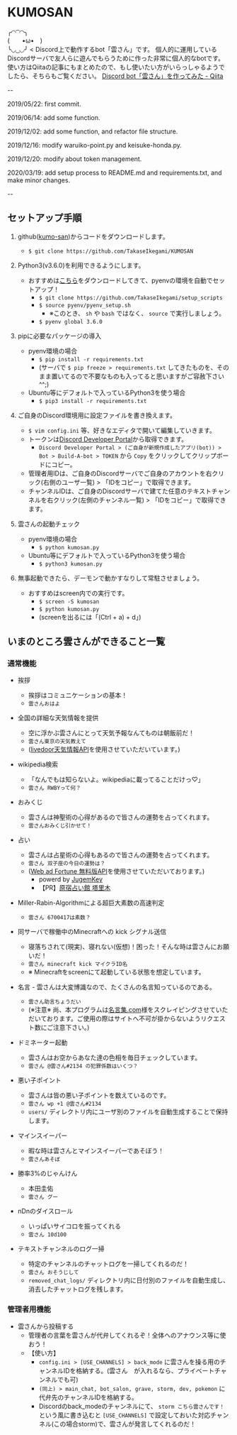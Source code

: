 # KUMOSAN
╭◜◝ ͡ ◜◝╮   
(　　•ω•　)   
╰◟◞ ͜ ◟◞╯ < Discord上で動作するbot「雲さん」です。
個人的に運用しているDiscordサーバで友人らに遊んでもらうために作った非常に個人的なbotです。
使い方はQiitaの記事にもまとめたので、もし使いたい方がいらっしゃるようでしたら、そちらもご覧ください。
[Discord bot「雲さん」を作ってみた - Qiita](https://qiita.com/charichuma_hack/items/dfcdd422be46ffc311aa)

--

2019/05/22: first commit.

2019/06/14: add some function.

2019/12/02: add some function, and refactor file structure.

2019/12/16: modify waruiko-point.py and keisuke-honda.py.

2019/12/20: modify about token management.

2020/03/19: add setup process to README.md and requirements.txt, and make minor changes.

--

## セットアップ手順
1. github([kumo-san](https://github.com/TakaseIkegami/KUMOSAN))からコードをダウンロードします。
    - `$ git clone https://github.com/TakaseIkegami/KUMOSAN`

2. Python3(v3.6.0)を利用できるようにします。
    - おすすめは[こちら](https://github.com/TakaseIkegami/setup_scripts/blob/master/pyenv/pyenv_setup.sh)をダウンロードしてきて、pyenvの環境を自動でセットアップ！
        - `$ git clone https://github.com/TakaseIkegami/setup_scripts`
        - `$ source pyenv/pyenv_setup.sh`
            - ※このとき、 `sh` や `bash` ではなく、 `source` で実行しましょう。
        - `$ pyenv global 3.6.0`

3. pipに必要なパッケージの導入
    - pyenv環境の場合
        - `$ pip install -r requirements.txt`
        - (サーバで `$ pip freeze > requirements.txt` してきたものを、そのまま置いてるので不要なものも入ってると思いますがご容赦下さい^^;)
    - Ubuntu等にデフォルトで入っているPython3を使う場合
        - `$ pip3 install -r requirements.txt`

4. ご自身のDiscord環境用に設定ファイルを書き換えます。
    - `$ vim config.ini` 等、好きなエディタで開いて編集していきます。
    - トークンは[Discord Developer Portal](https://discordapp.com/developers/applications/)から取得できます。 
        - `Discord Developer Portal > (ご自身が新規作成したアプリ(bot)) > Bot > Build-A-bot > TOKEN` から `Copy` をクリックしてクリップボードにコピー。
    - 管理者用IDは、ご自身のDiscordサーバでご自身のアカウントを右クリック(右側のユーザ一覧) > 「IDをコピー」で取得できます。
    - チャンネルIDは、ご自身のDiscordサーバで建てた任意のテキストチャンネルを右クリック(左側のチャンネル一覧) > 「IDをコピー」で取得できます。

5. 雲さんの起動チェック
    - pyenv環境の場合
        - `$ python kumosan.py`
    - Ubuntu等にデフォルトで入っているPython3を使う場合
        - `$ python3 kumosan.py`

6. 無事起動できたら、デーモンで動かすなりして常駐させましょう。
    - おすすめはscreen内での実行です。
        - `$ screen -S kumosan`
        - `$ python kumosan.py`
        - (screenを出るには「(Ctrl + a) + d」)



## いまのところ雲さんができること一覧
### 通常機能
- 挨拶
  - 挨拶はコミュニケーションの基本！
  - `雲さんおはよ`

- 全国の詳細な天気情報を提供
  - 空に浮かぶ雲さんにとって天気予報なんてものは朝飯前だ！
  - `雲さん東京の天気教えて`
  - ([livedoor天気情報API](http://weather.livedoor.com)を使用させていただいています。)

- wikipedia検索
  - 「なんでもは知らないよ。wikipediaに載ってることだけっ♡」
  - `雲さん RWBYって何？`

- おみくじ
  - 雲さんは神聖術の心得があるので皆さんの運勢を占ってくれます。
  - `雲さんおみくじ引かせて！`

- 占い
  - 雲さんは占星術の心得もあるので皆さんの運勢を占ってくれます。
  - `雲さん 双子座の今日の運勢は？`
  - ([Web ad Fortune 無料版API](http://jugemkey.jp/api/waf/api_free.php)を使用させていただいております。)
    - powerd by <a href="http://jugemkey.jp/api/">JugemKey</a>
    - 【PR】<a href="http://www.tarim.co.jp/">原宿占い館 塔里木</a>

- Miller-Rabin-Algorithmによる超巨大素数の高速判定
  - `雲さん 6700417は素数？`

- 同サーバで稼働中のMinecraftへの kick シグナル送信
  - 寝落ちされて(現実)、寝れない(仮想)！困った！そんな時は雲さんにお願いだ！
  - `雲さん minecraft kick マイクラID名`
  - ※ Minecraftをscreenにて起動している状態を想定しています。

- 名言  - 雲さんは大変博識なので、たくさんの名言知っているのである。
  - `雲さん助言ちょうだい`
  - (※注意※ 尚、本プログラムは[名言集.com](http://www.meigensyu.com/)様をスクレイピングさせていただいております。ご使用の際はサイトへ不可が掛からないようリクエスト数にご注意下さい。)

- ドミネーター起動
  - 雲さんはお空からあなた達の色相を毎日チェックしています。
  - `雲さん @雲さん#2134 の犯罪係数はいくつ？`

- 悪い子ポイント
  - 雲さんは皆の悪い子ポイントを数えているのです。
  - `雲さん wp +1 @雲さん#2134` 
  - `users/` ディレクトリ内にユーザ別のファイルを自動生成することで保持します。

- マインスイーパー
  - 暇な時は雲さんとマインスイーパーであそぼう！
  - `雲さんあそぼ`

- 勝率3%のじゃんけん
  - 本田圭佑
  - `雲さん グー`

- nDnのダイスロール
  - いっぱいサイコロを振ってくれる
  - `雲さん 10d100`

- テキストチャンネルのログ一掃
  - 特定のチャンネルのチャットログを一掃してくれるのだ！
  - `雲さん おそうじして`
  - `removed_chat_logs/` ディレクトリ内に日付別のファイルを自動生成し、消去したチャットログを残します。

### 管理者用機能
- 雲さんから投稿する
  - 管理者の言葉を雲さんが代弁してくれるぞ！全体へのアナウンス等に使おう！
  - 【使い方】
    - `config.ini > [USE_CHANNELS] > back_mode` に雲さんを操る用のチャンネルIDを格納する。(雲さん　が入れるなら、プライベートチャンネルでも可)
    - `(同上) > main_chat, bot_salon, grave, storm, dev, pokemon` に代弁先のチャンネルIDを格納する。
    - Discordのback_modeのチャンネルにて、 `storm こちら雲さんです！` という風に書き込むと `[USE_CHANNELS]` で設定しておいた対応チャンネル(この場合storm)で、雲さんが発言してくれるのだ！


